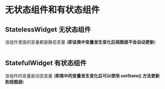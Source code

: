 # 无状态组件和有状态组件

## StatelessWidget 无状态组件

该组件里面的变量都是静态变量 (**即该类中变量发生变化后视图层不会自动更新**) 

```dart
```



## StatefulWidget 有状态组件

该组件的变量是动态变量 (**即类中的变量发生变化后可以使用 setState() 方法更新到视图层**)

```dart
```

